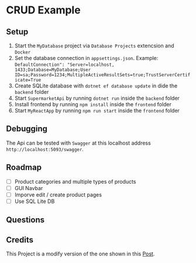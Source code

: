 # CRUD Example

## Setup
1. Start the `MyDatabase` project via `Database Projects` extencsion and `Docker`
2. Set the database connection in `appsettings.json`. Example: 
   ```DefaultConnection": "Server=localhost, 1433;Database=MyDatabase;User ID=sa;Password=1234;MultipleActiveResultSets=true;TrustServerCertificate=True```
2. Create SQLite database with `dotnet ef database update` in dide the `backend` folder 
3. Start `SupermarketApi` by running `dotnet run` inside the `backend` folder
4. Install frontend by running `npm install` inside the `frontend` folder
5. Start `MyReactApp` by running `npm run start` inside the `frontend` folder

## Debugging

The Api can be tested with `Swagger` at this localhost address `http://localhost:5093/swagger`.

## Roadmap

- [ ] Product categories and multiple types of products
- [ ] GUI Navbar
- [ ] Imporve edit / create product pages
- [ ] Use SQL Lite DB

## Questions

## Credits

This Project is a modify version of the one shown in this [Post](https://medium.com/@hassanjabbar2017/performing-crud-operations-using-react-with-net-core-a-step-by-step-guide-0176efa86934).